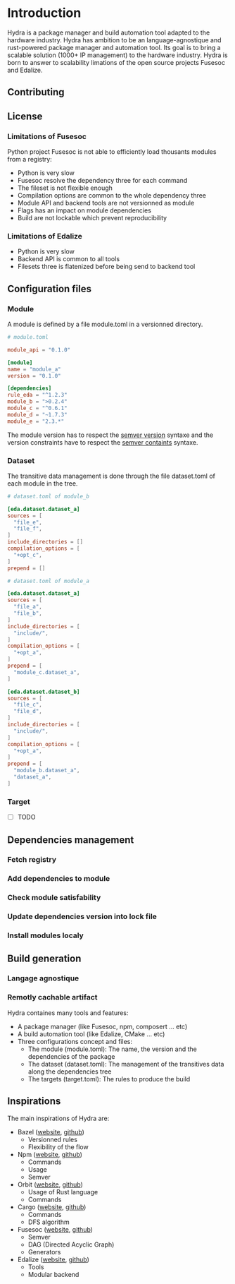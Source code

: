 # Introduction

Hydra is a package manager and build automation tool adapted to the hardware industry. Hydra has ambition to be an language-agnostique and rust-powered package manager and automation tool. Its goal is to bring a scalable solution (1000+ IP management) to the hardware industry. Hydra is born to answer to scalability limations of the open source projects Fusesoc and Edalize.

## Contributing

## License

### Limitations of Fusesoc

Python project Fusesoc is not able to efficiently load thousants modules from a registry:
  - Python is very slow
  - Fusesoc resolve the dependency three for each command
  - The fileset is not flexible enough
  - Compilation options are common to the whole dependency three
  - Module API and backend tools are not versionned as module
  - Flags has an impact on module dependencies
  - Build are not lockable which prevent reproducibility

### Limitations of Edalize
  - Python is very slow
  - Backend API is common to all tools
  - Filesets three is flatenized before being send to backend tool

## Configuration files

### Module

A module is defined by a file module.toml in a versionned directory.

``` toml
# module.toml

module_api = "0.1.0"

[module]
name = "module_a"
version = "0.1.0"

[dependencies]
rule_eda = "^1.2.3"
module_b = ">0.2.4"
module_c = "^0.6.1"
module_d = "~1.7.3"
module_e = "2.3.*"
```

The module version has to respect the [semver version](https://docs.rs/semver/latest/semver/struct.Version.html) syntaxe and the version constraints have to respect the [semver containts](https://docs.rs/semver/latest/semver/struct.VersionReq.html) syntaxe.

### Dataset

The transitive data management is done through the file dataset.toml of each module in the tree.

``` toml
# dataset.toml of module_b

[eda.dataset.dataset_a]
sources = [
  "file_e",
  "file_f",
]
include_directories = []
compilation_options = [
  "+opt_c",
]
prepend = []

```

``` toml
# dataset.toml of module_a

[eda.dataset.dataset_a]
sources = [
  "file_a",
  "file_b",
]
include_directories = [
  "include/",
]
compilation_options = [
  "+opt_a",
]
prepend = [
  "module_c.dataset_a",
]

[eda.dataset.dataset_b]
sources = [
  "file_c",
  "file_d",
]
include_directories = [
  "include/",
]
compilation_options = [
  "+opt_a",
]
prepend = [
  "module_b.dataset_a",
  "dataset_a",
]

```

### Target

- [ ] TODO

## Dependencies management

### Fetch registry
### Add dependencies to module
### Check module satisfability
### Update dependencies version into lock file
### Install modules localy

## Build generation



### Langage agnostique
### Remotly cachable artifact
Hydra containes many tools and features:
  - A package manager (like Fusesoc, npm, composert ... etc)
  - A build automation tool (like Edalize, CMake ... etc)
  - Three configurations concept and files:
    - The module (module.toml): The name, the version and the dependencies of the package
    - The dataset (dataset.toml): The management of the transitives data along the dependencies tree
    - The targets (target.toml): The rules to produce the build

## Inspirations

The main inspirations of Hydra are:
  - Bazel ([website](https://bazel.build/), [github](https://github.com/bazelbuild/bazel/))
    - Versionned rules
    - Flexibility of the flow
  - Npm ([website](https://www.npmjs.com/), [github](https://github.com/npm/cli))
    - Commands
    - Usage
    - Semver
  - Orbit ([website](https://chaseruskin.github.io/orbit/), [github](https://github.com/chaseruskin/orbit))
    - Usage of Rust language
    - Commands
  - Cargo ([website](https://doc.rust-lang.org/cargo/), [github](https://github.com/rust-lang/cargo))
    - Commands
    - DFS algorithm
  - Fusesoc ([website](https://fusesoc.readthedocs.io/en/stable/user/overview.html), [github](https://github.com/olofk/fusesoc))
    - Semver
    - DAG (Directed Acyclic Graph)
    - Generators
  - Edalize ([website](https://edalize.readthedocs.io/en/latest/), [github](https://github.com/olofk/edalize))
    - Tools
    - Modular backend